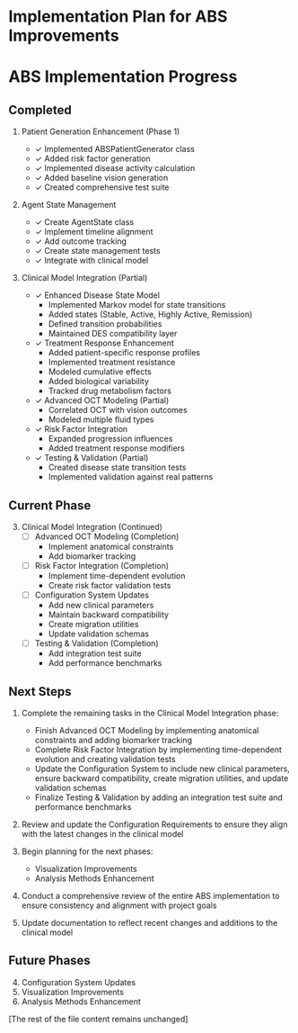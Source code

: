 # Implementation Plan for ABS Improvements

# ABS Implementation Progress

## Completed
1. Patient Generation Enhancement (Phase 1)
   - ✓ Implemented ABSPatientGenerator class
   - ✓ Added risk factor generation
   - ✓ Implemented disease activity calculation
   - ✓ Added baseline vision generation
   - ✓ Created comprehensive test suite

2. Agent State Management
   - ✓ Create AgentState class
   - ✓ Implement timeline alignment
   - ✓ Add outcome tracking
   - ✓ Create state management tests
   - ✓ Integrate with clinical model

3. Clinical Model Integration (Partial)
   - ✓ Enhanced Disease State Model
     * Implemented Markov model for state transitions
     * Added states (Stable, Active, Highly Active, Remission)
     * Defined transition probabilities
     * Maintained DES compatibility layer
   - ✓ Treatment Response Enhancement
     * Added patient-specific response profiles
     * Implemented treatment resistance
     * Modeled cumulative effects
     * Added biological variability
     * Tracked drug metabolism factors
   - ✓ Advanced OCT Modeling (Partial)
     * Correlated OCT with vision outcomes
     * Modeled multiple fluid types
   - ✓ Risk Factor Integration
     * Expanded progression influences
     * Added treatment response modifiers
   - ✓ Testing & Validation (Partial)
     * Created disease state transition tests
     * Implemented validation against real patterns

## Current Phase
3. Clinical Model Integration (Continued)
   - [ ] Advanced OCT Modeling (Completion)
     * Implement anatomical constraints
     * Add biomarker tracking
   - [ ] Risk Factor Integration (Completion)
     * Implement time-dependent evolution
     * Create risk factor validation tests
   - [ ] Configuration System Updates
     * Add new clinical parameters
     * Maintain backward compatibility
     * Create migration utilities
     * Update validation schemas
   - [ ] Testing & Validation (Completion)
     * Add integration test suite
     * Add performance benchmarks

## Next Steps
1. Complete the remaining tasks in the Clinical Model Integration phase:
   - Finish Advanced OCT Modeling by implementing anatomical constraints and adding biomarker tracking
   - Complete Risk Factor Integration by implementing time-dependent evolution and creating validation tests
   - Update the Configuration System to include new clinical parameters, ensure backward compatibility, create migration utilities, and update validation schemas
   - Finalize Testing & Validation by adding an integration test suite and performance benchmarks

2. Review and update the Configuration Requirements to ensure they align with the latest changes in the clinical model

3. Begin planning for the next phases:
   - Visualization Improvements
   - Analysis Methods Enhancement

4. Conduct a comprehensive review of the entire ABS implementation to ensure consistency and alignment with project goals

5. Update documentation to reflect recent changes and additions to the clinical model

## Future Phases
4. Configuration System Updates
5. Visualization Improvements
6. Analysis Methods Enhancement

[The rest of the file content remains unchanged]
